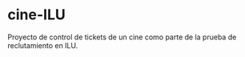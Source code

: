 # cine-ILU
Proyecto de control de tickets de un cine como parte de la prueba de reclutamiento en ILU.
